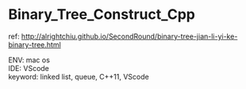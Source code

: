 # Binary_Tree_Construct_Cpp
ref: http://alrightchiu.github.io/SecondRound/binary-tree-jian-li-yi-ke-binary-tree.html
  
ENV: mac os  
IDE: VScode  
keyword: linked list, queue, C++11, VScode   

